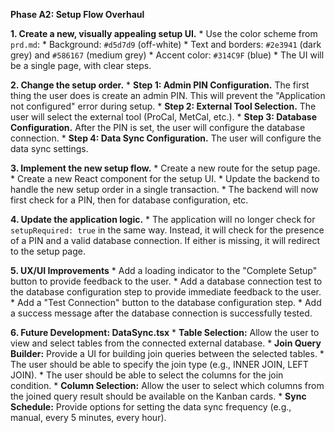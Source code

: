 **Phase A2: Setup Flow Overhaul**

**1. Create a new, visually appealing setup UI.**
    *   Use the color scheme from `prd.md`:
        *   Background: `#d5d7d9` (off-white)
        *   Text and borders: `#2e3941` (dark grey) and `#586167` (medium grey)
        *   Accent color: `#314C9F` (blue)
    *   The UI will be a single page, with clear steps.

**2. Change the setup order.**
    *   **Step 1: Admin PIN Configuration.** The first thing the user does is create an admin PIN. This will prevent the "Application not configured" error during setup.
    *   **Step 2: External Tool Selection.** The user will select the external tool (ProCal, MetCal, etc.).
    *   **Step 3: Database Configuration.** After the PIN is set, the user will configure the database connection.
    *   **Step 4: Data Sync Configuration.** The user will configure the data sync settings.

**3. Implement the new setup flow.**
    *   Create a new route for the setup page.
    *   Create a new React component for the setup UI.
    *   Update the backend to handle the new setup order in a single transaction.
    *   The backend will now first check for a PIN, then for database configuration, etc.

**4. Update the application logic.**
    *   The application will no longer check for `setupRequired: true` in the same way. Instead, it will check for the presence of a PIN and a valid database connection. If either is missing, it will redirect to the setup page.

**5. UX/UI Improvements**
    *   Add a loading indicator to the "Complete Setup" button to provide feedback to the user.
    *   Add a database connection test to the database configuration step to provide immediate feedback to the user.
    *   Add a "Test Connection" button to the database configuration step.
    *   Add a success message after the database connection is successfully tested.

**6. Future Development: DataSync.tsx**
    *   **Table Selection:** Allow the user to view and select tables from the connected external database.
    *   **Join Query Builder:** Provide a UI for building join queries between the selected tables.
        *   The user should be able to specify the join type (e.g., INNER JOIN, LEFT JOIN).
        *   The user should be able to select the columns for the join condition.
    *   **Column Selection:** Allow the user to select which columns from the joined query result should be available on the Kanban cards.
    *   **Sync Schedule:** Provide options for setting the data sync frequency (e.g., manual, every 5 minutes, every hour).
